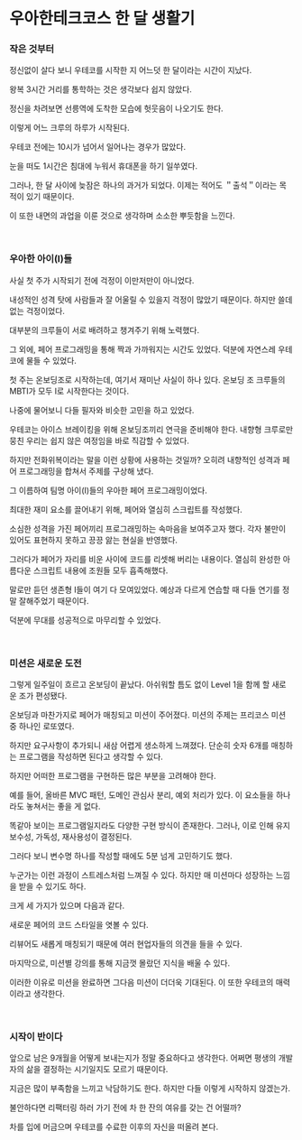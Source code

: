 # 우아한테크코스 한 달 생활기

### 작은 것부터
정신없이 살다 보니 우테코를 시작한 지 어느덧 한 달이라는 시간이 지났다.

왕복 3시간 거리를 통학하는 것은 생각보다 쉽지 않았다.

정신을 차려보면 선릉역에 도착한 모습에 헛웃음이 나오기도 한다.

이렇게 어느 크루의 하루가 시작된다.

우테코 전에는 10시가 넘어서 일어나는 경우가 많았다.

눈을 떠도 1시간은 침대에 누워서 휴대폰을 하기 일쑤였다.

그러나, 한 달 사이에 늦잠은 하나의 과거가 되었다. 이제는 적어도 ＂출석＂이라는 목적이 있기 때문이다.

이 또한 내면의 과업을 이룬 것으로 생각하며 소소한 뿌듯함을 느낀다.


<br>

### 우아한 아이(I)들
사실 첫 주가 시작되기 전에 걱정이 이만저만이 아니었다.

내성적인 성격 탓에 사람들과 잘 어울릴 수 있을지 걱정이 많았기 때문이다. 하지만 쓸데없는 걱정이었다.

대부분의 크루들이 서로 배려하고 챙겨주기 위해 노력했다.

그 외에, 페어 프로그래밍을 통해 짝과 가까워지는 시간도 있었다. 덕분에 자연스레 우테코에 물들 수 있었다.

첫 주는 온보딩조로 시작하는데, 여기서 재미난 사실이 하나 있다. 온보딩 조 크루들의 MBTI가 모두 I로 시작한다는 것이다.

나중에 물어보니 다들 필자와 비슷한 고민을 하고 있었다.

우테코는 아이스 브레이킹을 위해 온보딩조끼리 연극을 준비해야 한다. 내향형 크루로만 뭉친 우리는 쉽지 않은 여정임을 바로 직감할 수 있었다.

하지만 전화위복이라는 말을 이런 상황에 사용하는 것일까? 오히려 내향적인 성격과 페어 프로그래밍을 합쳐서 주제를 구상해 냈다.

그 이름하여 팀명 아이(I)들의 우아한 페어 프로그래밍이었다.

최대한 재미 요소를 끌어내기 위해, 페어와 열심히 스크립트를 작성했다.

소심한 성격을 가진 페어끼리 프로그래밍하는 속마음을 보여주고자 했다. 각자 불만이 있어도 표현하지 못하고 끙끙 앓는 현실을 반영했다.

그러다가 페어가 자리를 비운 사이에 코드를 리셋해 버리는 내용이다. 열심히 완성한 아름다운 스크립트 내용에 조원들 모두 흡족해했다.

말로만 듣던 생존형 I들이 여기 다 모여있었다. 예상과 다르게 연습할 때 다들 연기를 정말 잘해주었기 때문이다.

덕분에 무대를 성공적으로 마무리할 수 있었다.

<br>

### 미션은 새로운 도전
그렇게 일주일이 흐르고 온보딩이 끝났다. 아쉬워할 틈도 없이 Level 1을 함께 할 새로운 조가 편성됐다.

온보딩과 마찬가지로 페어가 매칭되고 미션이 주어졌다. 미션의 주제는 프리코스 미션 중 하나인 로또였다.

하지만 요구사항이 추가되니 새삼 어렵게 생소하게 느껴졌다. 단순히 숫자 6개를 매칭하는 프로그램을 작성하면 된다고 생각할 수 있다.

하지만 어떠한 프로그램을 구현하든 많은 부분을 고려해야 한다.

예를 들어, 올바른 MVC 패턴, 도메인 관심사 분리, 예외 처리가 있다. 이 요소들을 하나라도 놓쳐서는 좋을 게 없다.

똑같아 보이는 프로그램일지라도 다양한 구현 방식이 존재한다. 그러나, 이로 인해 유지보수성, 가독성, 재사용성이 결정된다.

그러다 보니 변수명 하나를 작성할 때에도 5분 넘게 고민하기도 했다.

누군가는 이런 과정이 스트레스처럼 느껴질 수 있다. 하지만 매 미션마다 성장하는 느낌을 받을 수 있기도 하다.

크게 세 가지가 있으며 다음과 같다.

새로운 페어의 코드 스타일을 엿볼 수 있다.

리뷰어도 새롭게 매칭되기 때문에 여러 현업자들의 의견을 들을 수 있다.

마지막으로, 미션별 강의를 통해 지금껏 몰랐던 지식을 배울 수 있다.

이러한 이유로 미션을 완료하면 그다음 미션이 더더욱 기대된다. 이 또한 우테코의 매력이라고 생각한다.

<br>

### 시작이 반이다
앞으로 남은 9개월을 어떻게 보내는지가 정말 중요하다고 생각한다. 어쩌면 평생의 개발자의 삶을 결정하는 시기일지도 모르기 때문이다.

지금은 많이 부족함을 느끼고 낙담하기도 한다. 하지만 다들 이렇게 시작하지 않겠는가.

불안하다면 리팩터링 하러 가기 전에 차 한 잔의 여유를 갖는 건 어떨까?

차를 입에 머금으며 우테코를 수료한 이후의 자신을 떠올려 본다.

<br>

